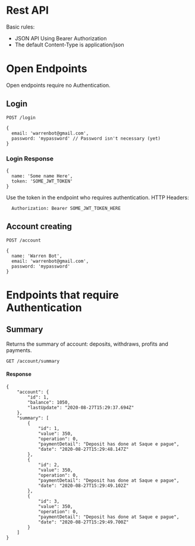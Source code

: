 # Rest API
Basic rules:
- JSON API Using Bearer Authorization
- The default Content-Type is application/json

# Open Endpoints

Open endpoints require no Authentication.

## Login
```
POST /login

{
  email: 'warrenbot@gmail.com',
  password: 'mypassword' // Password isn't necessary (yet)
}
```
### Login Response
```
{
  name: 'Some name Here',
  token: 'SOME_JWT_TOKEN'
}
```

Use the token in the endpoint who requires authentication.
HTTP Headers:

```
  Authorization: Bearer SOME_JWT_TOKEN_HERE
```


## Account creating
```
POST /account

{
  name: 'Warren Bot',
  email: 'warrenbot@gmail.com',
  password: 'mypassword'
}
```


# Endpoints that require Authentication

## Summary
Returns the summary of account: deposits, withdraws, profits and payments.

```
GET /account/summary
```

#### Response
```
{
    "account": {
        "id": 1,
        "balance": 1050,
        "lastUpdate": "2020-08-27T15:29:37.694Z"
    },
    "summary": [
        {
            "id": 1,
            "value": 350,
            "operation": 0,
            "paymentDetail": "Deposit has done at Saque e pague",
            "date": "2020-08-27T15:29:48.147Z"
        },
        {
            "id": 2,
            "value": 350,
            "operation": 0,
            "paymentDetail": "Deposit has done at Saque e pague",
            "date": "2020-08-27T15:29:49.102Z"
        },
        {
            "id": 3,
            "value": 350,
            "operation": 0,
            "paymentDetail": "Deposit has done at Saque e pague",
            "date": "2020-08-27T15:29:49.700Z"
        }
    ]
}
```
